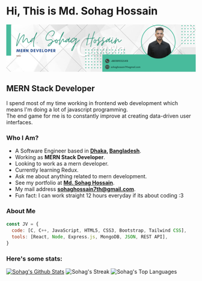 <h1>Hi, This is Md. Sohag Hossain</h1>
<img src="./sohag.png" alt="Alt text" title="Optional title">
<h2>MERN Stack Developer</h2>
<p>
I spend most of my time working in frontend web development which means I'm doing a lot of javascript programming.<br/>
The end game for me is to constantly improve at creating data-driven user interfaces.
</p>

### Who I Am?

- A Software Engineer based in **[Dhaka](https://en.wikipedia.org/wiki/Dhaka), [Bangladesh](https://en.wikipedia.org/wiki/Bangladesh)**.
- Working as **MERN Stack Developer**.
- Looking to work as a mern developer.
- Currently learning Redux.
- Ask me about anything related to mern development.
- See my portfolio at **[Md. Sohag Hossain](https://porfolio-5d0c1.web.app/)**.
- My mail address **[sohaghossain7th@gmail.com](mailto:sohaghossain7th@gmail.com)**.
- Fun fact: I can work straight 12 hours everyday if its about coding :3

### About Me

```javascript
const JV = {
  code: [C, C++, JavaScript, HTML5, CSS3, Bootstrap, Tailwind CSS],
  tools: [React, Node, Express.js, MongoDB, JSON, REST API],
}
```

### Here's some stats:

[![Sohag's Github Stats](https://github-readme-stats.vercel.app/api?username=sohag-9065&show_icons=true&theme=highcontrast)](https://github.com/anuraghazra/github-readme-stats)
![Sohag's Streak](https://github-readme-streak-stats.herokuapp.com/?user=sohag-9065&theme=gruvbox&hide_border=true)
![Sohag's Top Languages](https://github-readme-stats.vercel.app/api/top-langs/?username=sohag-9065&theme=gruvbox&show_icons=true&hide_border=true&layout=compact&card_width=445px)